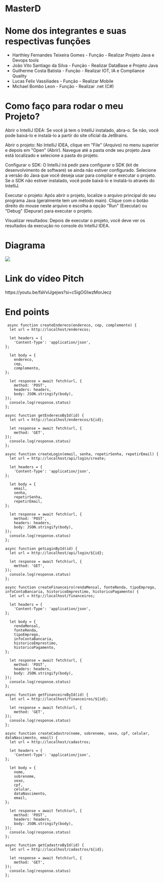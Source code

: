 # MasterD

<h1>Nome dos integrantes e suas respectivas funções</h1>
<ul>
  <li>Harthley Fernandes Teixeira Gomes -  Função -  Realizar Projeto Java e Devops tools</li>
  <li>João Vito Santiago da Silva - Função -  Realizar DataBase e Projeto Java</li>
  <li>Guilherme Costa Batista - Função - Realizar IOT, IA e Compliance Quality</li>
  <li>Lucas Felix Vassiliades - Função - Realizar Mobile</li>
  <li>Michael Bombo Leon - Função - Realizar .net (C#)</li>
</ul>

<h1>Como faço para rodar o meu Projeto?</h1>

<p>Abrir o IntelliJ IDEA: Se você já tem o IntelliJ instalado, abra-o. Se não, você pode baixá-lo e instalá-lo a partir do site oficial da JetBrains.

Abrir o projeto: No IntelliJ IDEA, clique em "File" (Arquivo) no menu superior e depois em "Open" (Abrir). Navegue até a pasta onde seu projeto Java está localizado e selecione a pasta do projeto.

Configurar o SDK: O IntelliJ irá pedir para configurar o SDK (kit de desenvolvimento de software) se ainda não estiver configurado. Selecione a versão do Java que você deseja usar para compilar e executar o projeto. Se o SDK não estiver instalado, você pode baixá-lo e instalá-lo através do IntelliJ.

Executar o projeto: Após abrir o projeto, localize o arquivo principal do seu programa Java (geralmente tem um método main). Clique com o botão direito do mouse neste arquivo e escolha a opção "Run" (Executar) ou "Debug" (Depurar) para executar o projeto.

Visualizar resultados: Depois de executar o projeto, você deve ver os resultados da execução no console do IntelliJ IDEA.</p>

<h1>Diagrama</h1> 
<img src="documentacao/diagrama.png">

<h1>Link do vídeo Pitch</h1>
<p>https://youtu.be/faVvlJgejws?si=c5igOGIwzMorJecz</p>

<h1>End points</h1>
<p>
    
     async function createEndereco(endereco, cep, complemento) {
      let url = http://localhost/enderecos;

      let headers = {
        'Content-Type': 'application/json',
    };

      let body = {
        endereco,
        cep,
        complemento,
    };

      let response = await fetch(url, {
        method: 'POST',
        headers: headers,
        body: JSON.stringify(body),
    });
      console.log(response.status)
    };

</p>

<p>  
    
    async function getEnderecoById(id) {
      let url = http://localhost/enderecos/${id};

      let response = await fetch(url, {
        method: 'GET',
    });
      console.log(response.status)
    };

</p>

<p>
  
    async function createLogin(email, senha, repetirSenha, repetirEmail) {
      let url = http://localhost/api/login/create;

      let headers = {
        'Content-Type': 'application/json',
    };

      let body = {
        email,
        senha,
        repetirSenha,
        repetirEmail,
    };

      let response = await fetch(url, {
        method: 'POST',
        headers: headers,
        body: JSON.stringify(body),
    });
      console.log(response.status)
    };

</p>

<p>
  
    async function getLoginById(id) {
      let url = http://localhost/api/login/${id};

      let response = await fetch(url, {
        method: 'GET',
    });
      console.log(response.status)
    };

 </p>

 <p>
   
    async function createFinanceiro(rendaMensal, fonteRenda, tipoEmprego, infoContaBancaria, historicoEmprestimo, historicoPagamento) {
      let url = http://localhost/financeiros;

      let headers = {
        'Content-Type': 'application/json',
    };

      let body = {
        rendaMensal,
        fonteRenda,
        tipoEmprego,
        infoContaBancaria,
        historicoEmprestimo,
        historicoPagamento,
    };

      let response = await fetch(url, {
        method: 'POST',
        headers: headers,
        body: JSON.stringify(body),
    });
      console.log(response.status)
    };

  </p>

  <p>  
      
    async function getFinanceiroById(id) {
      let url = http://localhost/financeiros/${id};

      let response = await fetch(url, {
        method: 'GET',
    });
      console.log(response.status)
    };

  </p>

  <p>
    
    async function createCadastro(nome, sobrenome, sexo, cpf, celular, dataNascimento, email) {
      let url = http://localhost/cadastros;

      let headers = {
        'Content-Type': 'application/json',
    };

      let body = {
        nome,
        sobrenome,
        sexo,
        cpf,
        celular,
        dataNascimento,
        email,
    };

      let response = await fetch(url, {
        method: 'POST',
        headers: headers,
        body: JSON.stringify(body),
    });
      console.log(response.status)
    };

  </p>

  <p>
    
    async function getCadastroById(id) {
      let url = http://localhost/cadastros/${id};

      let response = await fetch(url, {
        method: 'GET',
    });
      console.log(response.status)
    };

</p>

